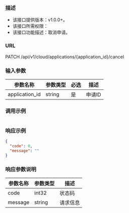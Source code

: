 ### 描述

- 该接口提供版本：v1.0.0+。
- 该接口所需权限：
- 该接口功能描述：取消申请。

### URL

PATCH /api/v1/cloud/applications/{application_id}/cancel

### 输入参数

| 参数名称            | 参数类型   | 必选 | 描述   |
|-----------------|--------|----|------|
| application_id  | string | 是  | 申请ID |

### 调用示例
```json
```

### 响应示例

```json
{
  "code": 0,
  "message": ""
}
```

### 响应参数说明

| 参数名称       | 参数类型   | 描述   |
|------------|--------|------|
| code       | int32  | 状态码  |
| message    | string | 请求信息 |
